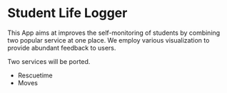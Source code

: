 # Student Life Logger

This App aims at improves the self-monitoring of students by combining two popular service at one place. We employ various visualization to provide abundant feedback to users.

Two services will be ported. 

* Rescuetime
* Moves


